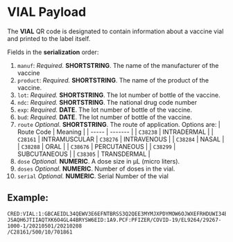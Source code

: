 # **VIAL** Payload

The **VIAL** QR code is designated to contain information about a vaccine vial and printed to the label itself. 

Fields in the **serialization** order:
1. `manuf`: *Required.* **SHORTSTRING**. The name of the manufacturer of the vaccine
1. `product`: *Required.* **SHORTSTRING**. The name of the product of the vaccine.
1. `lot`: *Required.* **SHORTSTRING**. The lot number of bottle of the vaccine.
1. `ndc`: *Required.* **SHORTSTRING**. The national drug code number
1. `exp`: *Required.* **DATE**. The lot number of bottle of the vaccine.
1. `bud`: *Required.* **DATE**. The lot number of bottle of the vaccine.
1. `route` *Optional.* **SHORTSTRING**. The route of application. Options are:
    | Route Code | Meaning |
    | ----- | ------- |
    | `C38238` | INTRADERMAL |
    | `C28161` | INTRAMUSCULAR
    | `C38276` | INTRAVENOUS |
    | `C38284` | NASAL |
    | `C38288` | ORAL |
    | `C38676` | PERCUTANEOUS |
    | `C38299` | SUBCUTANEOUS |
    | `C38305` | TRANSDERMAL |
1. `dose` *Optional.* **NUMERIC**. A dose size in μL (micro liters).
1. `doses` *Optional.* **NUMERIC**. Number of doses in the vial.
1. `serial` *Optional.* **NUMERIC**. Serial Number of the vial

## Example:


```
CRED:VIAL:1:GBCAEIDL34QEWV3E6EFNTBRSS3Q2QEE3MYMJXPDYMOW6OJWXEFRHDUWI34BCAGPQK7FWX7JCQQLO54222
JSAQH6JTIIAQTXK6O4GL44BRYSW6EID:1A9.PCF:PFIZER/COVID-19/EL9264/29267-1000-1/20210501/20210208
/C28161/500/10/701861
```


